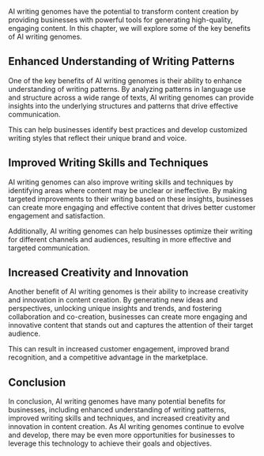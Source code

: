 
AI writing genomes have the potential to transform content creation by providing businesses with powerful tools for generating high-quality, engaging content. In this chapter, we will explore some of the key benefits of AI writing genomes.

Enhanced Understanding of Writing Patterns
------------------------------------------

One of the key benefits of AI writing genomes is their ability to enhance understanding of writing patterns. By analyzing patterns in language use and structure across a wide range of texts, AI writing genomes can provide insights into the underlying structures and patterns that drive effective communication.

This can help businesses identify best practices and develop customized writing styles that reflect their unique brand and voice.

Improved Writing Skills and Techniques
--------------------------------------

AI writing genomes can also improve writing skills and techniques by identifying areas where content may be unclear or ineffective. By making targeted improvements to their writing based on these insights, businesses can create more engaging and effective content that drives better customer engagement and satisfaction.

Additionally, AI writing genomes can help businesses optimize their writing for different channels and audiences, resulting in more effective and targeted communication.

Increased Creativity and Innovation
-----------------------------------

Another benefit of AI writing genomes is their ability to increase creativity and innovation in content creation. By generating new ideas and perspectives, unlocking unique insights and trends, and fostering collaboration and co-creation, businesses can create more engaging and innovative content that stands out and captures the attention of their target audience.

This can result in increased customer engagement, improved brand recognition, and a competitive advantage in the marketplace.

Conclusion
----------

In conclusion, AI writing genomes have many potential benefits for businesses, including enhanced understanding of writing patterns, improved writing skills and techniques, and increased creativity and innovation in content creation. As AI writing genomes continue to evolve and develop, there may be even more opportunities for businesses to leverage this technology to achieve their goals and objectives.
